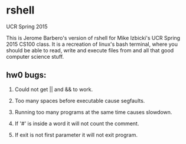 # rshell
UCR Spring 2015

This is Jerome Barbero's version of rshell for Mike Izbicki's UCR Spring 2015 CS100 class.
It is a recreation of linux's bash terminal, where you should be able to read, write and execute files from and all that good computer science stuff.

## hw0 bugs:

1. Could not get || and && to work.

2. Too many spaces before executable cause segfaults.

3. Running too many programs at the same time causes slowdown.

4. If '#' is inside a word it will not count the comment.

5. If exit is not first parameter it will not exit program.
